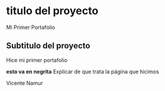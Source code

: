 # titulo del proyecto
Mi Primer Portafolio
## Subtitulo del proyecto
Hice mi primer portafolio

**esto va en negrita**
Explicar de que trata la página que hicimos<br>

Vicente Namur
